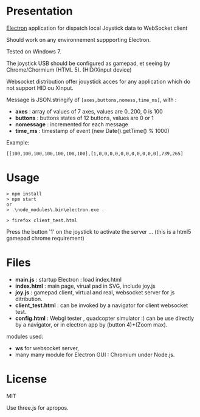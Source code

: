 Presentation
===
[Electron](https://github.com/atom/electron) application  for dispatch local Joystick data to WebSocket client 


Should work on any environnement suppporting Electron.

Tested on Windows 7.

The joystick USB should be configured as gamepad, et  seeing by  Chrome/Chormium (HTML 5).
(HID/Xinput device)

Websocket distribution offer jouystick acces for any application which 
do not support HID ou XInput.

Message is JSON.stringify of ```[axes,buttons,nomess,time_ms]```, with :
* **axes** : array of values of 7 axes, values are 0..200, 0 is 100
* **buttons** : buttons states of 12 buttons, values are 0 or 1
* **nomessage** : incremented for each message
* **time_ms** : timestamp of event (new Date().getTime() % 1000)

Example: 
```
[[100,100,100,100,100,100,100],[1,0,0,0,0,0,0,0,0,0,0,0],739,265]
```

Usage
=== 

```
> npm install
> npm start
or
> .\node_modules\.bin\electron.exe .

> firefox client_test.html
```

Press the button '1' on the  joystick to activate the server ...
(this is a html5 gamepad chrome requirement)

Files
===

* **main.js** : startup Electron : load index.html
* **index.html** : main page, virual pad in SVG, include joy.js
* **joy.js** : gamepad client, virtual and real, websocket server for js ditribution.
* **client_test.html** : can be invoked by a navigator for client websocket test.
* **config.html** : Webgl tester , quadcopter simulator :) can be use directly by a navigator, or in electron app by (button 4)+(Zoom max).

modules used:
*  **ws** for websocket server,
*  many many module for Electron  GUI : Chromium under Node.js.
   
License
====

MIT

Use three.js for apropos.

